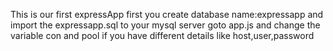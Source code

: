 This is our first expressApp
first you create database name:expressapp
and import the expressapp.sql to your mysql server
goto app.js and change the variable con and pool if you have different details like host,user,password


